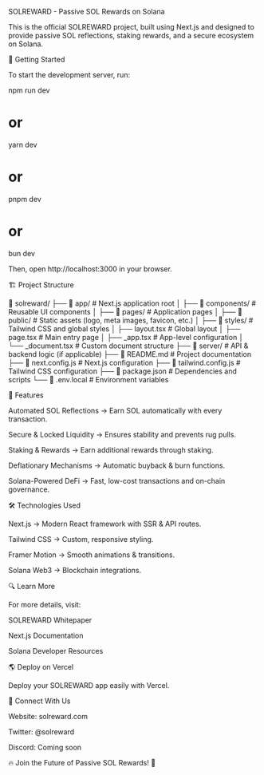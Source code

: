 SOLREWARD - Passive SOL Rewards on Solana

This is the official SOLREWARD project, built using Next.js and designed to provide passive SOL reflections, staking rewards, and a secure ecosystem on Solana.

🚀 Getting Started

To start the development server, run:

npm run dev
# or
yarn dev
# or
pnpm dev
# or
bun dev

Then, open http://localhost:3000 in your browser.

🏗 Project Structure

📂 solreward/
├── 📂 app/               # Next.js application root
│   ├── 📂 components/    # Reusable UI components
│   ├── 📂 pages/         # Application pages
│   ├── 📂 public/        # Static assets (logo, meta images, favicon, etc.)
│   ├── 📂 styles/        # Tailwind CSS and global styles
│   ├── layout.tsx       # Global layout
│   ├── page.tsx         # Main entry page
│   ├── _app.tsx         # App-level configuration
│   └── _document.tsx    # Custom document structure
├── 📂 server/            # API & backend logic (if applicable)
├── 📜 README.md         # Project documentation
├── 📜 next.config.js    # Next.js configuration
├── 📜 tailwind.config.js # Tailwind CSS configuration
├── 📜 package.json      # Dependencies and scripts
└── 📜 .env.local        # Environment variables

🌟 Features

Automated SOL Reflections → Earn SOL automatically with every transaction.

Secure & Locked Liquidity → Ensures stability and prevents rug pulls.

Staking & Rewards → Earn additional rewards through staking.

Deflationary Mechanisms → Automatic buyback & burn functions.

Solana-Powered DeFi → Fast, low-cost transactions and on-chain governance.

🛠 Technologies Used

Next.js → Modern React framework with SSR & API routes.

Tailwind CSS → Custom, responsive styling.

Framer Motion → Smooth animations & transitions.

Solana Web3 → Blockchain integrations.

🔍 Learn More

For more details, visit:

SOLREWARD Whitepaper

Next.js Documentation

Solana Developer Resources

🌎 Deploy on Vercel

Deploy your SOLREWARD app easily with Vercel.

📩 Connect With Us

Website: solreward.com

Twitter: @solreward

Discord: Coming soon

🔥 Join the Future of Passive SOL Rewards! 🚀